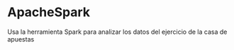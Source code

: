 # ApacheSpark

Usa la herramienta Spark para analizar los datos del ejercicio de la casa de apuestas
